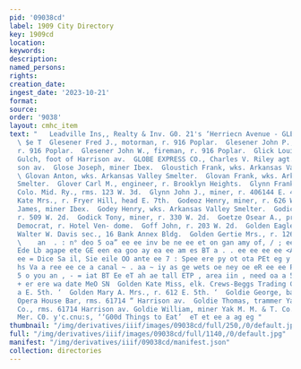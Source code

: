 ```yaml
---
pid: '09038cd'
label: 1909 City Directory
key: 1909cd
location: 
keywords: 
description: 
named_persons: 
rights: 
creation_date: 
ingest_date: '2023-10-21'
format: 
source: 
order: '9038'
layout: cmhc_item
text: "   Leadville Ins,, Realty & Inv. G0. 21's ‘Herriecn Avenue - GLE.» » +6} ©8§©GOL~
  \ $e T  Glesener Fred J., motorman, r. 916 Poplar.  Glesener John P., blksmith,
  r. 916 Poplar.  Glesener John W., fireman, r. 916 Poplar.  Glick Louis, r. California
  Gulch, foot of Harrison av.  GLOBE EXPRESS CO., Charles V. Riley agt., 401 Harri-
  son av.  Glose Joseph, miner Ibex.  Gloustich Frank, wks. Arkansas Valley Smelter.
  \ Glovan Anton, wks. Arkansas Valley Smelter.  Glovan Frank, wks. Arkansas Valley
  Smelter.  Glover Carl M., engineer, r. Brooklyn Heights.  Glynn Frank, brakeman
  Colo. Mid. Ry., rms. 123 W. 3d.  Glynn John J., miner, r. 406144 E. 4th.  Goddard
  Kate Mrs., r. Fryer Hill, head E. 7th.  Godeoz Henry, miner, r. 626 W. 3d.  Godeoz
  James, miner Ibex.  Godey Henry, wks. Arkansas Valley Smelter.  Godic Anton, miner,
  r. 509 W. 2d.  Godick Tony, miner, r. 330 W. 2d.  Goetze Osear A., printer Herald
  Democrat, r. Hotel Ven- dome.  Goff John, r. 203 W. 2d.  Golden Eagle Mining Co.,
  Walter W. Davis sec., 16 Bank Annex Bldg.  Golden Gertie Mrs., r. 126 W. Chestnut.
  \    an  . : n° deo 5 oa” ee ee inv be ne ee et on gan amy of, / ; ee ope bbe te
  Ede Lb agape ete GE een ea goo ay ea ee am es BT a . . ee ee ee ee <A x ia EE ea
  ee = Dice Sa il, Sie eile OO ante ee 7 : Spee ere py ot ota PEt eg y Se ie a er
  hs Va a ree ee ce a canal ~ . aa ~ iy as ge wets oe ney oe eR ee ee PI Ra eer an
  5 o you an , - = iat BT Ee eT ah ae tall ETP , area iin , need oa a 5 5        Be
  + er ere wa date MeO SN  Golden Kate Miss, elk. Crews-Beggs Trading Co., r. 612
  a E. 5th. ‘  Golden Mary A. Mrs., r. 612 E. 5th. ‘  Goldie George, bartdr. Elks
  Opera House Bar, rms. 61714 “ Harrison av.  Goldie Thomas, trammer Yak M. M. & T.
  Co., rms. 61714 Harrison av. Goldie William, miner Yak M. M. & T. Co.  The Hart-Zaltz
  Mer. C0. y'c.cnu:s, ‘‘G00d Things to Eat’  eT et ee a ag eg "
thumbnail: "/img/derivatives/iiif/images/09038cd/full/250,/0/default.jpg"
full: "/img/derivatives/iiif/images/09038cd/full/1140,/0/default.jpg"
manifest: "/img/derivatives/iiif/09038cd/manifest.json"
collection: directories
---
```

